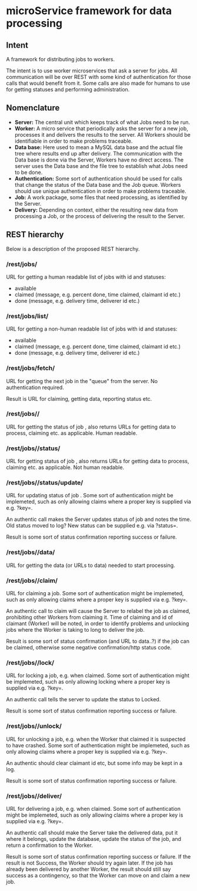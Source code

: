 # microService framework for data processing


## Intent
A framework for distributing jobs to workers.

The intent is to use worker microservices that ask a server for jobs. All
communication will be over REST with some kind of authentication for those
calls that would benefit from it. Some calls are also made for humans to use
for getting statuses and performing administration.


## Nomenclature

- **Server:** The central unit which keeps track of what Jobs need to be run.
- **Worker:** A micro service that periodically asks the server for a new job,
  processes it and delivers the results to the server. All Workers should be
  identifiable in order to make problems traceable.
- **Data base:** Here used to mean a MySQL data base and the actual file tree
  where results end up after delivery. The communication with the Data base is
  done via the Server, Workers have no direct access. The server uses the Data
  base and the file tree to establish what Jobs need to be done.
- **Authentication:** Some sort of authentication should be used for calls that
  change the status of the Data base and the Job queue. Workers should use
  unique authentication in order to make problems traceable.
- **Job:** A work package, some files that need processing, as identified by
  the Server.
- **Delivery:** Depending on context, either the resulting new data from
  processing a Job, or the process of delivering the result to the Server.


## REST hierarchy

Below is a description of the proposed REST hierarchy.


### /rest/jobs/

URL for getting a human readable list of jobs with id and statuses:
- available
- claimed (message, e.g. percent done, time claimed, claimant id etc.)
- done (message, e.g. delivery time, deliverer id etc.)


### /rest/jobs/list/

URL for getting a non-human readable list of jobs with id and statuses:
- available
- claimed (message, e.g. percent done, time claimed, claimant id etc.)
- done (message, e.g. delivery time, deliverer id etc.)


### /rest/jobs/fetch/

URL for getting the next job in the "queue" from the server.  No authentication
required.

Result is URL for claiming, getting data, reporting status etc.


### /rest/jobs/<id>/

URL for getting the status of job <id>, also returns URLs for getting data to
process, claiming etc. as applicable. Human readable.


### /rest/jobs/<id>/status/

URL for getting status of job <id>, also returns URLs for getting data to
process, claiming etc. as applicable. Not human readable.

### /rest/jobs/<id>/status/update/

URL for updating status of job <id>. Some sort of authentication might be
implemeted, such as only allowing claims where a proper key is supplied via
e.g. ?key=.

An authentic call makes the Server updates status of job and notes the time.
Old status moved to log? New status can be supplied e.g. via ?status=.

Result is some sort of status confirmation reporting success or failure.


### /rest/jobs/<id>/data/
URL for getting the data (or URLs to data) needed to start processing.


### /rest/jobs/<id>/claim/
URL for claiming a job. Some sort of authentication might be implemeted, such
as only allowing claims where a proper key is supplied via e.g. ?key=.

An authentic call to claim will cause the Server to relabel the job as claimed,
prohibiting other Workers from claiming it. Time of claiming and id of claimant
(Worker) will be noted, in order to identify problems and unlocking jobs where
the Worker is taking to long to deliver the job.

Result is some sort of status confirmation (and URL to data..?) if the job can
be claimed, otherwise some negative confirmation/http status code.


### /rest/jobs/<id>/lock/
URL for locking a job, e.g. when claimed. Some sort of authentication might be
implemeted, such as only allowing locking where a proper key is supplied via
e.g. ?key=.

An authentic call tells the server to update the status to Locked.

Result is some sort of status confirmation reporting success or failure.


### /rest/jobs/<id>/unlock/
URL for unlocking a job, e.g. when the Worker that claimed it is suspected to
have crashed. Some sort of authentication might be implemeted, such as only
allowing claims where a proper key is supplied via e.g. ?key=.

An authentic should clear claimant id etc, but some info may be kept in a log.

Result is some sort of status confirmation reporting success or failure.


### /rest/jobs/<id>/deliver/
URL for delivering a job, e.g. when claimed. Some sort of authentication might
be implemeted, such as only allowing claims where a proper key is supplied via
e.g. ?key=.

An authentic call should make the Server take the delivered data, put it where
it belongs, update the database, update the status of the job, and return a
confirmation to the Worker.

Result is some sort of status confirmation reporting success or failure.  If
the result is not Success, the Worker should try again later. If the job has
already been delivered by another Worker, the result should still say success
as a contingency, so that the Worker can move on and claim a new job.
